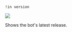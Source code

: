 `!in version`

![](https://i2.wp.com/seds.org/wp-content/uploads/2020/06/placeholder.png?fit=1200%2C800&ssl=1)

Shows the bot's latest release.
